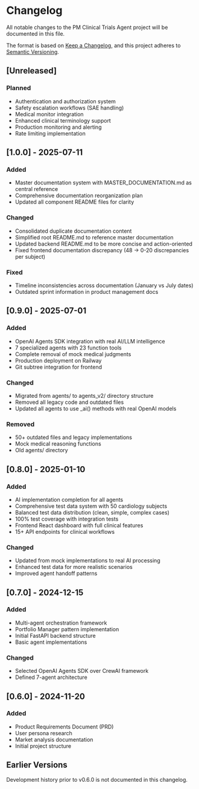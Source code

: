 # Changelog

All notable changes to the PM Clinical Trials Agent project will be documented in this file.

The format is based on [Keep a Changelog](https://keepachangelog.com/en/1.0.0/),
and this project adheres to [Semantic Versioning](https://semver.org/spec/v2.0.0.html).

## [Unreleased]

### Planned
- Authentication and authorization system
- Safety escalation workflows (SAE handling)
- Medical monitor integration
- Enhanced clinical terminology support
- Production monitoring and alerting
- Rate limiting implementation

## [1.0.0] - 2025-07-11

### Added
- Master documentation system with MASTER_DOCUMENTATION.md as central reference
- Comprehensive documentation reorganization plan
- Updated all component README files for clarity

### Changed
- Consolidated duplicate documentation content
- Simplified root README.md to reference master documentation
- Updated backend README.md to be more concise and action-oriented
- Fixed frontend documentation discrepancy (48 → 0-20 discrepancies per subject)

### Fixed
- Timeline inconsistencies across documentation (January vs July dates)
- Outdated sprint information in product management docs

## [0.9.0] - 2025-07-01

### Added
- OpenAI Agents SDK integration with real AI/LLM intelligence
- 7 specialized agents with 23 function tools
- Complete removal of mock medical judgments
- Production deployment on Railway
- Git subtree integration for frontend

### Changed
- Migrated from agents/ to agents_v2/ directory structure
- Removed all legacy code and outdated files
- Updated all agents to use _ai() methods with real OpenAI models

### Removed
- 50+ outdated files and legacy implementations
- Mock medical reasoning functions
- Old agents/ directory

## [0.8.0] - 2025-01-10

### Added
- AI implementation completion for all agents
- Comprehensive test data system with 50 cardiology subjects
- Balanced test data distribution (clean, simple, complex cases)
- 100% test coverage with integration tests
- Frontend React dashboard with full clinical features
- 15+ API endpoints for clinical workflows

### Changed
- Updated from mock implementations to real AI processing
- Enhanced test data for more realistic scenarios
- Improved agent handoff patterns

## [0.7.0] - 2024-12-15

### Added
- Multi-agent orchestration framework
- Portfolio Manager pattern implementation
- Initial FastAPI backend structure
- Basic agent implementations

### Changed
- Selected OpenAI Agents SDK over CrewAI framework
- Defined 7-agent architecture

## [0.6.0] - 2024-11-20

### Added
- Product Requirements Document (PRD)
- User persona research
- Market analysis documentation
- Initial project structure

## Earlier Versions

Development history prior to v0.6.0 is not documented in this changelog.